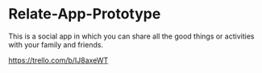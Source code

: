 # Relate-App-Prototype

This is a social app in which you can share all the good things or activities with your family and friends.

https://trello.com/b/IJ8axeWT
